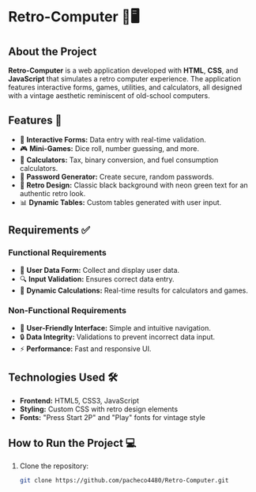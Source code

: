 # Retro-Computer 💾🖥️

## About the Project
**Retro-Computer** is a web application developed with **HTML**, **CSS**, and **JavaScript** that simulates a retro computer experience. The application features interactive forms, games, utilities, and calculators, all designed with a vintage aesthetic reminiscent of old-school computers.

## Features 🚀
- 📝 **Interactive Forms:** Data entry with real-time validation.  
- 🎮 **Mini-Games:** Dice roll, number guessing, and more.  
- 🔢 **Calculators:** Tax, binary conversion, and fuel consumption calculators.  
- 🔐 **Password Generator:** Create secure, random passwords.  
- 🎨 **Retro Design:** Classic black background with neon green text for an authentic retro look.  
- 📊 **Dynamic Tables:** Custom tables generated with user input.

## Requirements ✅
### Functional Requirements
- 📄 **User Data Form:** Collect and display user data.  
- 🔍 **Input Validation:** Ensures correct data entry.  
- 🔢 **Dynamic Calculations:** Real-time results for calculators and games.  

### Non-Functional Requirements
- 🎨 **User-Friendly Interface:** Simple and intuitive navigation.  
- 🔒 **Data Integrity:** Validations to prevent incorrect data input.  
- ⚡ **Performance:** Fast and responsive UI.  

## Technologies Used 🛠️
- **Frontend:** HTML5, CSS3, JavaScript  
- **Styling:** Custom CSS with retro design elements  
- **Fonts:** "Press Start 2P" and "Play" fonts for vintage style  

## How to Run the Project 💻
1. Clone the repository:  
   ```bash
   git clone https://github.com/pacheco4480/Retro-Computer.git
